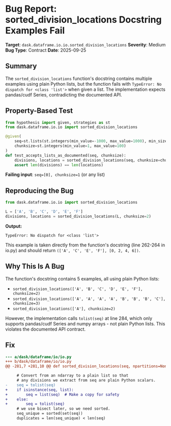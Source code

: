 # Bug Report: sorted_division_locations Docstring Examples Fail

**Target**: `dask.dataframe.io.io.sorted_division_locations`
**Severity**: Medium
**Bug Type**: Contract
**Date**: 2025-09-25

## Summary

The `sorted_division_locations` function's docstring contains multiple examples using plain Python lists, but the function fails with `TypeError: No dispatch for <class 'list'>` when given a list. The implementation expects pandas/cudf Series, contradicting the documented API.

## Property-Based Test

```python
from hypothesis import given, strategies as st
from dask.dataframe.io.io import sorted_division_locations

@given(
    seq=st.lists(st.integers(min_value=-1000, max_value=1000), min_size=1).map(sorted),
    chunksize=st.integers(min_value=1, max_value=100)
)
def test_accepts_lists_as_documented(seq, chunksize):
    divisions, locations = sorted_division_locations(seq, chunksize=chunksize)
    assert len(divisions) == len(locations)
```

**Failing input**: `seq=[0], chunksize=1` (or any list)

## Reproducing the Bug

```python
from dask.dataframe.io.io import sorted_division_locations

L = ['A', 'B', 'C', 'D', 'E', 'F']
divisions, locations = sorted_division_locations(L, chunksize=2)
```

**Output:**
```
TypeError: No dispatch for <class 'list'>
```

This example is taken directly from the function's docstring (line 262-264 in io.py) and should return `(['A', 'C', 'E', 'F'], [0, 2, 4, 6])`.

## Why This Is A Bug

The function's docstring contains 5 examples, all using plain Python lists:
- `sorted_division_locations(['A', 'B', 'C', 'D', 'E', 'F'], chunksize=2)`
- `sorted_division_locations(['A', 'A', 'A', 'A', 'B', 'B', 'B', 'C'], chunksize=3)`
- `sorted_division_locations(['A'], chunksize=2)`

However, the implementation calls `tolist(seq)` at line 284, which only supports pandas/cudf Series and numpy arrays - not plain Python lists. This violates the documented API contract.

## Fix

```diff
--- a/dask/dataframe/io/io.py
+++ b/dask/dataframe/io/io.py
@@ -281,7 +281,10 @@ def sorted_division_locations(seq, npartitions=None, chunksize=None):

     # Convert from an ndarray to a plain list so that
     # any divisions we extract from seq are plain Python scalars.
-    seq = tolist(seq)
+    if isinstance(seq, list):
+        seq = list(seq)  # Make a copy for safety
+    else:
+        seq = tolist(seq)
     # we use bisect later, so we need sorted.
     seq_unique = sorted(set(seq))
     duplicates = len(seq_unique) < len(seq)
```